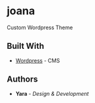 # joana

Custom Wordpress Theme

## Built With

* [Wordpress](http://www.wordpress.org) - CMS

## Authors

* **Yara** - *Design & Development* 

